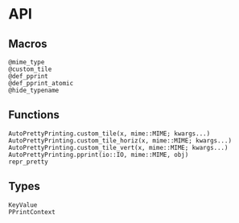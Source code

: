 # API 

## Macros
```@docs 
@mime_type 
@custom_tile
@def_pprint
@def_pprint_atomic
@hide_typename
```

## Functions 
```@docs 
AutoPrettyPrinting.custom_tile(x, mime::MIME; kwargs...)
AutoPrettyPrinting.custom_tile_horiz(x, mime::MIME; kwargs...)
AutoPrettyPrinting.custom_tile_vert(x, mime::MIME; kwargs...)
AutoPrettyPrinting.pprint(io::IO, mime::MIME, obj)
repr_pretty
```

## Types 
```@docs 
KeyValue
PPrintContext
```
